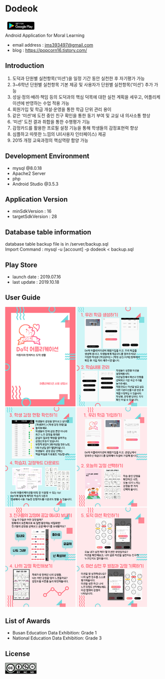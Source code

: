 # Dodeok
<a href='https://play.google.com/store/apps/details?id=minseon.dodeok'><img src="/images/google-play-badge.png" width="20%" height="2%" title="Dodeok" alt="Dodeok"></img></a> <br />
Android Application for Moral Learning
- email address : jms393497@gmail.com <br />
- blog : https://popcorn16.tistory.com/ <br />

## Introduction
1. 도덕과 단원별 실천항목(‘미션’)을 일정 기간 동안 실천한 후 자기평가 가능
2. 3~6학년 단원별 실천항목 기본 제공 및 사용자가 단원별 실천항목(‘미션’) 추가 가능
3. 성실·정의·배려·책임 등의 도덕과의 핵심 덕목에 대한 실천 계획을 세우고, 어플리케이션에 반영하는 수업 적용 가능
4. 회원가입 및 학급 개설·운영을 통한 학급 단위 관리 용이
5. 같은 ‘미션’에 도전 중인 친구 확인을 통한 동기 부여 및 교실 내 의사소통 향상
6. ‘미션’ 도전 결과 취합을 통한 수행평가 기능
7. 감정카드를 활용한 프로필 설정 기능을 통해 학생들의 감정표현력 향상
8. 심플하고 따뜻한 느낌의 UI(사용자 인터페이스) 제공
9. 2015 개정 교육과정의 핵심역량 함양 가능

## Development Environment
- mysql @8.0.18
- Apache2 Server
- php
- Android Studio @3.5.3

## Application Version
- minSdkVersion : 16
- targetSdkVersion : 28

## Database table information
database table backup file is in /server/backup.sql <br />
Import Command : mysql -u [account] -p dodeok < backup.sql

## Play Store
- launch date : 2019.07.16
- last update : 2019.10.18

## User Guide
<img src="/images/info1.png" width="45%" height="45%" title="info1" alt="info1"></img>
<img src="/images/info2.png" width="45%" height="45%" title="info1" alt="info1"></img>
<img src="/images/info3.png" width="45%" height="45%" title="info1" alt="info1"></img>
<img src="/images/info4.png" width="45%" height="45%" title="info1" alt="info1"></img>
<img src="/images/info5.png" width="45%" height="45%" title="info1" alt="info1"></img>
<img src="/images/info6.png" width="45%" height="45%" title="info1" alt="info1"></img>

## List of Awards
- Busan Education Data Exhibition: Grade 1
- National Education Data Exhibition: Grade 3

## License
<img src="/images/by-nc-nd.png" width="20%" height="20%" title="license" alt="license"></img>
